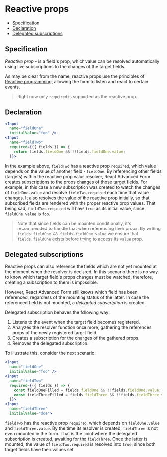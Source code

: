 # Reactive props
* [Specification](#specification)
* [Declaration](#declaration)
* [Delegated subscriptions](#delegated-subscriptions)

## Specification
*Reactive prop* - is a field's prop, which value can be resolved automatically using live subscriptions to the changes of the target fields.

As may be clear from the name, reactive props use the principles of [Reactive programming](https://en.wikipedia.org/wiki/Reactive_programming), allowing the form to listen and react to certain events.

> Right now only `required` is supported as the reactive prop.

## Declaration
```jsx
<Input
  name="fieldOne"
  initialValue="foo" />
<Input
  name="fieldTwo"
  required={({ fields }) => {
    return fields.fieldOne && !!fields.fieldOne.value;
  }}>
```

In the example above, `fieldTwo` has a reactive prop `required`, which value depends on the value of another field - `fieldOne`. By referencing other fields (targets) within the reactive prop value resolver, React Advanced Form creates subscriptions to the props changes of those target fields. For example, in this case a new subscription was created to watch the changes of `fieldOne.value` and resolve `fieldTwo.required` each time that value changes. It also resolves the value of the reactive prop initially, so that subscribed fields are rendered with the proper reactive prop values. That being sad, `fieldTwo.required` will have `true` as its initial value, since `fieldOne.value` is `foo`.

> Note that since fields can be mounted conditionally, it's recommended to handle that when referencing their props. By writing `fields.fieldOne && fields.fieldOne.value` we ensure that `fields.fieldOne` exists before trying to access its `value` prop.

## Delegated subscriptions
Reactive props can also reference the fields which are not yet mounted at the moment when the resolver is declared. In this scenario there is no way to know which target field's props changes must be watched, therefore, creating a subscription to them is impossible.

However, React Advanced Form still knows which field has been referenced, regardless of the mounting status of the latter. In case the referenced field is not mounted, a *delegated subscription* is created.

Delegated subscription behaves the following way:

1. Listens to the event when the target field becomes registered.
1. Analyzes the resolver function once more, gathering the references props of the newly registered target field.
1. Creates a subscription for the changes of the gathered props.
1. Removes the delegated subscription.

To illustrate this, consider the next scenario:

```jsx
<Input
  name="fieldOne"
  initialValue="foo" />
<Input
  name="fieldTwo"
  required={({ fields }) => {
    const fieldOneFilled = fields.fieldOne && !!fields.fieldOne.value;
    const fieldThreeFilled = fields.fieldThree && !!fields.fieldThree.value;
  }}>
<Input
  name="fieldThree"
  initialValue="doe">
```

`fieldTwo` has the reactive prop `required`, which depends on `fieldOne.value` and `fieldThree.value`. By the time its resolver is created, `fieldThree` is not even mounted in the form. That is the point where the delegated subscription is created, awaiting for the `fieldThree`. Once the latter is mounted, the value of `fieldTwo.required` is resolved into `true`, since both target fields have their values set.
